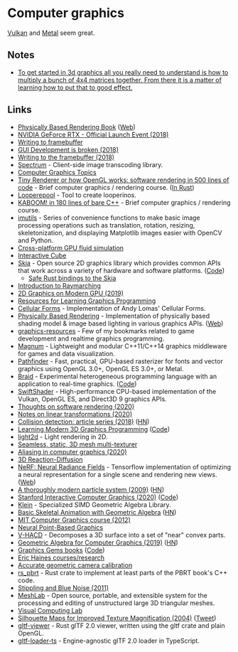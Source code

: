 # Computer graphics

[Vulkan](vulkan.md) and [Metal](https://developer.apple.com/metal/) seem great.

## Notes

- [To get started in 3d graphics all you really need to understand is how to multiply a bunch of 4x4 matrices together. From there it is a matter of learning how to put that to good effect.](https://www.reddit.com/r/haskell/comments/9sknxm/what_are_you_working_on/e8q82ug/)

## Links

- [Physically Based Rendering Book](http://www.pbr-book.org) ([Web](https://www.pbrt.org/))
- [NVIDIA GeForce RTX - Official Launch Event (2018)](https://www.youtube.com/watch?v=Mrixi27G9yM)
- [Writing to framebuffer](http://seenaburns.com/2018/04/04/writing-to-the-framebuffer/)
- [GUI Development is broken (2018)](http://www.charlesetc.com/gui-development-is-broken/)
- [Writing to the framebuffer (2018)](http://seenaburns.com/2018/04/04/writing-to-the-framebuffer/)
- [Spectrum](https://github.com/facebookincubator/spectrum) - Client-side image transcoding library.
- [Computer Graphics Topics](https://github.com/melling/ComputerGraphics#readme)
- [Tiny Renderer or how OpenGL works: software rendering in 500 lines of code](https://github.com/ssloy/tinyrenderer) - Brief computer graphics / rendering course. ([In Rust](https://github.com/Mierdin/rustyrender))
- [Looperepool](https://github.com/spite/looper) - Tool to create looperinos.
- [KABOOM! in 180 lines of bare C++](https://github.com/ssloy/tinykaboom) - Brief computer graphics / rendering course.
- [imutils](https://github.com/jrosebr1/imutils) - Series of convenience functions to make basic image processing operations such as translation, rotation, resizing, skeletonization, and displaying Matplotlib images easier with OpenCV and Python.
- [Cross-platform GPU fluid simulation](https://github.com/haxiomic/GPU-Fluid-Experiments)
- [Interactive Cube](http://sketches.vlucendo.com/cube/)
- [Skia](https://skia.org/) - Open source 2D graphics library which provides common APIs that work across a variety of hardware and software platforms. ([Code](https://github.com/google/skia))
  - [Safe Rust bindings to the Skia](https://github.com/rust-skia/rust-skia)
- [Introduction to Raymarching](https://github.com/ajweeks/RaymarchingWorkshop#readme)
- [2D Graphics on Modern GPU (2019)](https://raphlinus.github.io/rust/graphics/gpu/2019/05/08/modern-2d.html)
- [Resources for Learning Graphics Programming](http://stephaniehurlburt.com/blog/2019/3/25/resources-for-learning-graphics-programming)
- [Cellular Forms](https://github.com/fogleman/CellularForms) - Implementation of Andy Lomas' Cellular Forms.
- [Physically Based Rendering](https://github.com/Nadrin/PBR) - Implementation of physically based shading model & image based lighting in various graphics APIs. ([Web](http://www.pbr-book.org/))
- [graphics-resources](https://github.com/mattdesl/graphics-resources) - Few of my bookmarks related to game development and realtime graphics programming.
- [Magnum](https://github.com/mosra/magnum) - Lightweight and modular C++11/C++14 graphics middleware for games and data visualization.
- [Pathfinder](https://github.com/servo/pathfinder) - Fast, practical, GPU-based rasterizer for fonts and vector graphics using OpenGL 3.0+, OpenGL ES 3.0+, or Metal.
- [Braid](https://capra.cs.cornell.edu/braid/) - Experimental heterogeneous programming language with an application to real-time graphics. ([Code](https://github.com/cucapra/braid))
- [SwiftShader](https://github.com/google/swiftshader) - High-performance CPU-based implementation of the Vulkan, OpenGL ES, and Direct3D 9 graphics APIs.
- [Thoughts on software rendering (2020)](https://twitter.com/lorenschmidt/status/1226207415869243393)
- [Notes on linear transformations (2020)](https://www.monades.dev/notes-on-linear-transformations/)
- [Collision detection: article series (2018)](https://0fps.net/2015/01/07/collision-detection-part-1/) ([HN](https://news.ycombinator.com/item?id=22470629))
- [Learning Modern 3D Graphics Programming](https://paroj.github.io/gltut/) ([Code](https://github.com/paroj/gltut))
- [light2d](https://github.com/miloyip/light2d) - Light rendering in 2D.
- [Seamless, static, 3D mesh multi-texturer](https://github.com/rafapages/SSMVtex)
- [Aliasing in computer graphics (2020)](https://apoorvaj.io/aliasing-in-computer-graphics/)
- [3D Reaction-Diffusion](https://observablehq.com/@rreusser/3d-reaction-diffusion)
- [NeRF: Neural Radiance Fields](https://github.com/bmild/nerf) - Tensorflow implementation of optimizing a neural representation for a single scene and rendering new views. ([Web](http://www.matthewtancik.com/nerf))
- [A thoroughly modern particle system (2009)](https://directtovideo.wordpress.com/2009/10/06/a-thoroughly-modern-particle-system/) ([HN](https://news.ycombinator.com/item?id=22636966))
- [Stanford Interactive Computer Graphics (2020)](http://cs248.stanford.edu/winter20/) ([Code](https://github.com/stanford-cs248))
- [Klein](https://github.com/jeremyong/klein/) - Specialized SIMD Geometric Algebra Library.
- [Basic Skeletal Animation with Geometric Algebra](https://www.jeremyong.com/klein/case_studies/ga_skeletal_animation/) ([HN](https://news.ycombinator.com/item?id=22652417))
- [MIT Computer Graphics course (2012)](https://ocw.mit.edu/courses/electrical-engineering-and-computer-science/6-837-computer-graphics-fall-2012/index.htm)
- [Neural Point-Based Graphics](https://github.com/alievk/npbg)
- [V-HACD](https://github.com/kmammou/v-hacd) - Decomposes a 3D surface into a set of "near" convex parts.
- [Geometric Algebra for Computer Graphics (2019)](https://www.youtube.com/watch?v=tX4H_ctggYo) ([HN](https://news.ycombinator.com/item?id=22282452))
- [Graphics Gems books](http://www.realtimerendering.com/resources/GraphicsGems/) ([Code](https://github.com/erich666/GraphicsGems))
- [Eric Haines courses/research](http://erich.realtimerendering.com/#)
- [Accurate geometric camera calibration](https://github.com/puzzlepaint/camera_calibration)
- [rs_pbrt](https://github.com/wahn/rs_pbrt) - Rust crate to implement at least parts of the PBRT book's C++ code.
- [Stippling and Blue Noise (2011)](https://www.joesfer.com/?p=108)
- [MeshLab](https://github.com/cnr-isti-vclab/meshlab) - Open source, portable, and extensible system for the processing and editing of unstructured large 3D triangular meshes.
- [Visual Computing Lab](http://vcg.isti.cnr.it/)
- [Silhouette Maps for Improved Texture Magnification (2004)](https://graphics.stanford.edu/papers/silmap_tex/) ([Tweet](https://twitter.com/pcwalton/status/1253422727215542274))
- [gltf-viewer](https://github.com/bwasty/gltf-viewer) - Rust glTF 2.0 viewer, written using the gltf crate and plain OpenGL.
- [gltf-loader-ts](https://github.com/bwasty/gltf-loader-ts) - Engine-agnostic glTF 2.0 loader in TypeScript.
